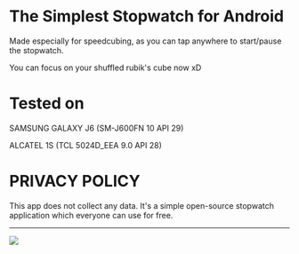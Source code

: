 # The Simplest Stopwatch for Android

Made especially for speedcubing, as you can tap anywhere to start/pause the stopwatch.

You can focus on your shuffled rubik's cube now xD

# Tested on 

SAMSUNG GALAXY J6 (SM-J600FN 10 API 29)

ALCATEL 1S (TCL 5024D_EEA 9.0 API 28)


# PRIVACY POLICY

This app does not collect any data. It's a simple open-source stopwatch application which everyone can use for free.

--------------------------------------------------------------------------------------------------------

![](https://i.imgur.com/Zt5yBid.jpg)

